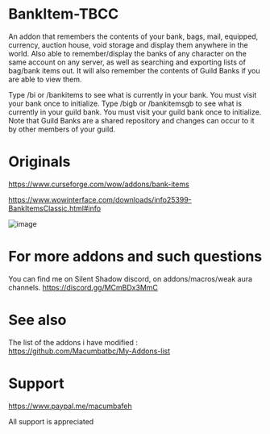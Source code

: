 # BankItem-TBCC
An addon that remembers the contents of your bank, bags, mail, equipped, currency, auction house, void storage and display them anywhere in the world. Also able to remember/display the banks of any character on the same account on any server, as well as searching and exporting lists of bag/bank items out. It will also remember the contents of Guild Banks if you are able to view them.

Type /bi or /bankitems to see what is currently in your bank. You must visit your bank once to initialize.
Type /bigb or /bankitemsgb to see what is currently in your guild bank. You must visit your guild bank once to initialize. Note that Guild Banks are a shared repository and changes can occur to it by other members of your guild.


# Originals
https://www.curseforge.com/wow/addons/bank-items

https://www.wowinterface.com/downloads/info25399-BankItemsClassic.html#info

![image](https://user-images.githubusercontent.com/85767653/124339918-e0137d00-dbb1-11eb-8dd7-c2fcca9523bd.png)



# For more addons and such questions 
You can find me on Silent Shadow discord, on addons/macros/weak aura channels.
https://discord.gg/MCmBDx3MmC

 
# See also 
The list of the addons i have modified :
https://github.com/Macumbatbc/My-Addons-list

 

# Support

https://www.paypal.me/macumbafeh

All support is appreciated
